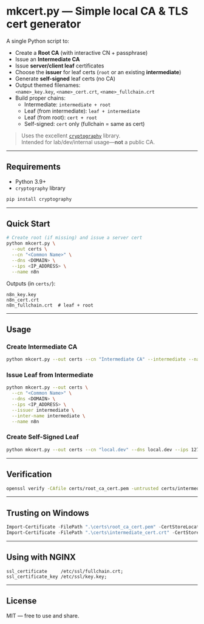 # mkcert.py — Simple local CA & TLS cert generator

A single Python script to:

- Create a **Root CA** (with interactive CN + passphrase)
- Issue an **Intermediate CA**
- Issue **server/client leaf** certificates
- Choose the **issuer** for leaf certs (`root` or an existing **intermediate**)
- Generate **self-signed** leaf certs (no CA)
- Output themed filenames:  
  `<name>_key.key`, `<name>_cert.crt`, `<name>_fullchain.crt`
- Build proper chains:
  - Intermediate: `intermediate + root`
  - Leaf (from intermediate): `leaf + intermediate`
  - Leaf (from root): `cert + root`
  - Self-signed: `cert` only (fullchain = same as cert)

> Uses the excellent [`cryptography`](https://cryptography.io/) library.  
> Intended for lab/dev/internal usage—**not** a public CA.

---

## Requirements

- Python 3.9+
- `cryptography` library

```bash
pip install cryptography
```

---

## Quick Start

```bash
# Create root (if missing) and issue a server cert
python mkcert.py \
  --out certs \
  --cn "<Common Name>" \
  --dns <DOMAIN> \
  --ips <IP_ADDRESS> \
  --name n8n
```

Outputs (in `certs/`):
```
n8n_key.key
n8n_cert.crt
n8n_fullchain.crt  # leaf + root
```

---

## Usage

### Create Intermediate CA

```bash
python mkcert.py --out certs --cn "Intermediate CA" --intermediate --name intermediate
```

### Issue Leaf from Intermediate

```bash
python mkcert.py --out certs \
  --cn "<Common Name>" \
  --dns <DOMAIN> \
  --ips <IP_ADDRESS> \
  --issuer intermediate \
  --inter-name intermediate \
  --name n8n
```

### Create Self-Signed Leaf

```bash
python mkcert.py --out certs --cn "local.dev" --dns local.dev --ips 127.0.0.1 --self-signed --name localdev
```

---

## Verification

```bash
openssl verify -CAfile certs/root_ca_cert.pem -untrusted certs/intermediate_cert.crt certs/n8n_cert.crt
```

---

## Trusting on Windows

```powershell
Import-Certificate -FilePath ".\certs\root_ca_cert.pem" -CertStoreLocation Cert:\LocalMachine\Root
Import-Certificate -FilePath ".\certs\intermediate_cert.crt" -CertStoreLocation Cert:\LocalMachine\CA
```

---

## Using with NGINX

```nginx
ssl_certificate     /etc/ssl/fullchain.crt;
ssl_certificate_key /etc/ssl/key.key;
```

---

## License

MIT — free to use and share.
